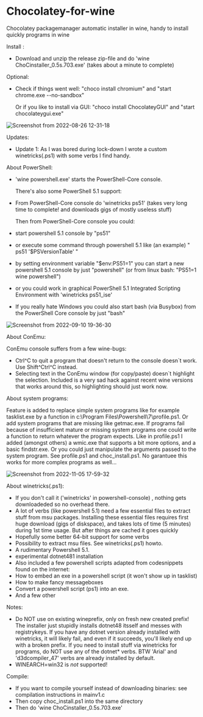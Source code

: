 # Chocolatey-for-wine
Chocolatey packagemanager automatic installer in wine, handy to install quickly programs in wine

Install :
- Download and unzip the release zip-file and do 'wine ChoCinstaller_0.5s.703.exe' (takes about a minute to complete)

Optional:
- Check if things went well: "choco install chromium" and  "start chrome.exe --no-sandbox" 
  
  Or if you like to install via GUI: "choco install ChocolateyGUI" and "start chocolateygui.exe"
  
  
![Screenshot from 2022-08-26 12-31-18](https://user-images.githubusercontent.com/26839562/186885380-d5a617c4-9cf4-4831-a475-2bd85a3b5784.png)

Updates:

- Update 1: As I was bored during lock-down I wrote a custom winetricks(.ps1) with some verbs I find handy. 

About PowerShell:

- 'wine powershell.exe' starts the PowerShell-Core console.

  There's also some PowerShell 5.1 support:

- From PowerShell-Core console do 'winetricks ps51' (takes very long time to complete! and downloads gigs of mostly   useless stuff)

  Then from PowerShell-Core console you could:

- start powershell 5.1 console by "ps51"
- or execute some command through powershell 5.1 like (an example)  " ps51 '$PSVersionTable' "
- by setting environment variable "$env:PS51=1" you can start a new powershell 5.1 console by just "powershell" 
  (or from linux bash: "PS51=1 wine powershell")
- or you could work in graphical PowerShell 5.1 Integrated Scripting Environment with 'winetricks ps51_ise' 
- If you really hate Windows you could also start bash (via Busybox) from the PowerShell Core console by just "bash"

![Screenshot from 2022-09-10 19-36-30](https://user-images.githubusercontent.com/26839562/189495238-2b4893ba-09d1-4e60-bb4c-f326d4939482.png)


About ConEmu:

ConEmu console suffers from a few wine-bugs:
  - Ctrl^C to quit a program that doesn't return to the console doesn`t work. Use Shift^Ctrl^C instead.
  - Selecting text in the ConEmu window (for copy/paste) doesn`t highlight the selection. Included is a very sad hack       against recent wine versions that works around this, so highlighting should just work now.
   
About system programs:

Feature is added to replace simple system programs like for example tasklist.exe by a function in
c:\\Program Files\Powershell\7\profile.ps1. Or add system programs that are missing like getmac.exe.
If programs fail because of insufficient mature or missing system programs one could write a 
function to return whatever the program expects. 
Like in profile.ps1 I added (amongst others) a wmic.exe that supports a bit more options,
and a basic findstr.exe.
Or you could just manipulate the arguments passed to the system program. See profile.ps1 and choc_install.ps1.
No garantuee this works for more complex programs as well... 
 

![Screenshot from 2022-11-05 17-59-32](https://user-images.githubusercontent.com/26839562/200132126-d3fbec4b-081d-440c-9ef9-341572ad7787.png)

About winetricks(.ps1):

- If you don't call it ('winetricks' in powershell-console) , nothing gets downloadeded so no overhead there. 
- A lot of verbs (like powershell 5.1) need a few essential files to extract stuff from msu packages. Installing these essential files requires first huge download (gigs of diskspace), and takes lots of time (5 minutes) during 1st time usage. But after things are cached it goes quickly 
- Hopefully some better 64-bit support for some verbs
- Possibility to extract msu files. See winetricks(.ps1) howto. 
- A rudimentary Powershell 5.1.
- experimental dotnet481 installation
- Also included a few powershell scripts adapted from codesnippets found on the internet:
- How to embed an exe in a powershell script (it won't show up in tasklist)
- How to make fancy messageboxes
- Convert a powershell script (ps1) into an exe.
- And a few other

Notes:

  - Do NOT use on existing wineprefix, only on fresh new created prefix! The installer just stupidly installs dotnet48 itsself and messes with registrykeys.
    If you have any dotnet version already installed with winetricks, it will likely fail, and even if it succeeds, you'll likely end up with a broken prefix.
    If you need to install stuff via winetricks for programs, do NOT use any of the dotnet* verbs. 
    BTW 'Arial' and 'd3dcompiler_47' verbs are already installed by default.
  - WINEARCH=win32 is _not_ supported!

Compile:
  - If you want to compile yourself instead of downloading binaries: see compilation instructions in mainv1.c  
  - Then copy choc_install.ps1 into the same directory
  - Then do 'wine ChoCinstaller_0.5s.703.exe'
  

